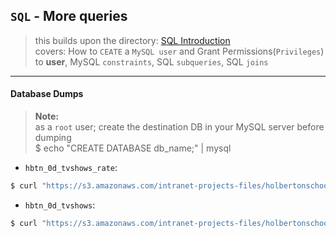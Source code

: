 ## `SQL` - More queries

> this builds upon the directory: [SQL Introduction](../0x0D-SQL_introduction)  
> covers: How to `CEATE` a `MySQL user` and Grant Permissions(`Privileges`) to **user**, MySQL `constraints`, SQL `subqueries`, SQL `joins`

---
#### Database Dumps
> **Note:**  
> as a `root` user; create the destination DB in your MySQL server before dumping  
> $ echo "CREATE DATABASE db_name;" | mysql

- `hbtn_0d_tvshows_rate`:  
```bash
$ curl "https://s3.amazonaws.com/intranet-projects-files/holbertonschool-higher-level_programming+/274/hbtn_0d_tvshows_rate.sql" -s | msql hbtn_0d_tvshows_rate
```

- `hbtn_0d_tvshows`:  
```bash
$ curl "https://s3.amazonaws.com/intranet-projects-files/holbertonschool-higher-level_programming+/274/hbtn_0d_tvshows.sql" -s | msql hbtn_0d_tvshows
